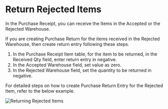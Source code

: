 <!-- add-breadcrumbs -->
<!-- add-breadcrumbs -->
# Return Rejected Items

In the Purchase Receipt, you can receive the Items in the Accepted or the Rejected Warehouse.

If you are creating Purchase Return for the items received in the Rejected Warehouse, then create return entry following these steps.

1.  In the Purchase Receipt Item table, for the item to be returned, in the Received Qty field, enter return entry in negative.
2.  In the Accepted Warehouse field, set value as zero.
3.  In the Rejected Warehouse field, set the quantity to be returned in negative.

For detailed steps on how to create Purchase Return Entry for the Rejected Item, refer to the below example.

<img class="screenshot" alt="Returning Rejected Items" src="/docs/assets/img/articles/purchase-return.gif">
